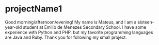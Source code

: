 # projectName1
Good morning/afternoon/evening! My name is Mateus, and I am a sixteen-year-old student at Emilio de Menezes Secondary School. I have some experience with Python and PHP, but my favorite programming languages are Java and Ruby. Thank you for following my small project.
